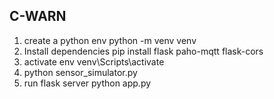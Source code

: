 ## C-WARN 
1. create a python env
   python -m venv venv
2. Install dependencies
   pip install flask paho-mqtt flask-cors
3. activate env
   venv\Scripts\activate
4. python sensor_simulator.py
5. run flask server
   python app.py
   
